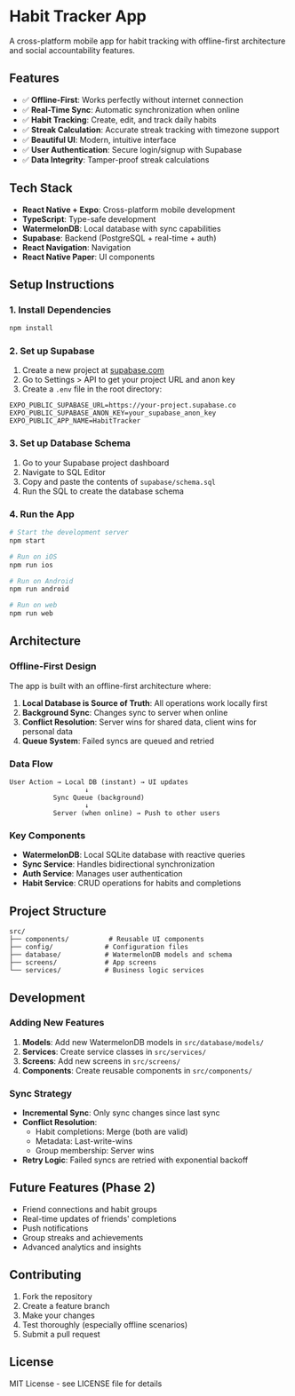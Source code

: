 # Habit Tracker App

A cross-platform mobile app for habit tracking with offline-first architecture and social accountability features.

## Features

- ✅ **Offline-First**: Works perfectly without internet connection
- ✅ **Real-Time Sync**: Automatic synchronization when online
- ✅ **Habit Tracking**: Create, edit, and track daily habits
- ✅ **Streak Calculation**: Accurate streak tracking with timezone support
- ✅ **Beautiful UI**: Modern, intuitive interface
- ✅ **User Authentication**: Secure login/signup with Supabase
- ✅ **Data Integrity**: Tamper-proof streak calculations

## Tech Stack

- **React Native + Expo**: Cross-platform mobile development
- **TypeScript**: Type-safe development
- **WatermelonDB**: Local database with sync capabilities
- **Supabase**: Backend (PostgreSQL + real-time + auth)
- **React Navigation**: Navigation
- **React Native Paper**: UI components

## Setup Instructions

### 1. Install Dependencies

```bash
npm install
```

### 2. Set up Supabase

1. Create a new project at [supabase.com](https://supabase.com)
2. Go to Settings > API to get your project URL and anon key
3. Create a `.env` file in the root directory:

```env
EXPO_PUBLIC_SUPABASE_URL=https://your-project.supabase.co
EXPO_PUBLIC_SUPABASE_ANON_KEY=your_supabase_anon_key
EXPO_PUBLIC_APP_NAME=HabitTracker
```

### 3. Set up Database Schema

1. Go to your Supabase project dashboard
2. Navigate to SQL Editor
3. Copy and paste the contents of `supabase/schema.sql`
4. Run the SQL to create the database schema

### 4. Run the App

```bash
# Start the development server
npm start

# Run on iOS
npm run ios

# Run on Android
npm run android

# Run on web
npm run web
```

## Architecture

### Offline-First Design

The app is built with an offline-first architecture where:

1. **Local Database is Source of Truth**: All operations work locally first
2. **Background Sync**: Changes sync to server when online
3. **Conflict Resolution**: Server wins for shared data, client wins for personal data
4. **Queue System**: Failed syncs are queued and retried

### Data Flow

```mermaid
User Action → Local DB (instant) → UI updates
                   ↓
           Sync Queue (background)
                   ↓
           Server (when online) → Push to other users
```

### Key Components

- **WatermelonDB**: Local SQLite database with reactive queries
- **Sync Service**: Handles bidirectional synchronization
- **Auth Service**: Manages user authentication
- **Habit Service**: CRUD operations for habits and completions

## Project Structure

```text
src/
├── components/          # Reusable UI components
├── config/             # Configuration files
├── database/           # WatermelonDB models and schema
├── screens/            # App screens
└── services/           # Business logic services
```

## Development

### Adding New Features

1. **Models**: Add new WatermelonDB models in `src/database/models/`
2. **Services**: Create service classes in `src/services/`
3. **Screens**: Add new screens in `src/screens/`
4. **Components**: Create reusable components in `src/components/`

### Sync Strategy

- **Incremental Sync**: Only sync changes since last sync
- **Conflict Resolution**:
  - Habit completions: Merge (both are valid)
  - Metadata: Last-write-wins
  - Group membership: Server wins
- **Retry Logic**: Failed syncs are retried with exponential backoff

## Future Features (Phase 2)

- Friend connections and habit groups
- Real-time updates of friends' completions
- Push notifications
- Group streaks and achievements
- Advanced analytics and insights

## Contributing

1. Fork the repository
2. Create a feature branch
3. Make your changes
4. Test thoroughly (especially offline scenarios)
5. Submit a pull request

## License

MIT License - see LICENSE file for details
